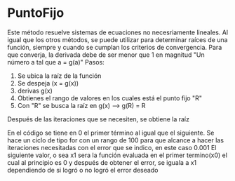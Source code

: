 # PuntoFijo

Este método resuelve sistemas de ecuaciones no necesriamente lineales. Al igual que los otros métodos, se puede utilizar para determinar raíces de una función, siempre y cuando se cumplan los criterios de convergencia.
Para que converja, la derivada debe de ser menor que 1 en magnitud
"Un número a tal que a = g(a)"
Pasos:
1. Se ubica la raíz de la función
2. Se despeja (x = g(x))
3. derivas g(x)
4. Obtienes el rango de valores en los cuales está el punto fijo "R"
5. Con "R" se busca la raíz en g(x) --> g(R) = R

Después de las iteraciones que se necesiten, se obtiene la raíz

En el código se tiene en 0 el primer término al igual que el siguiente. Se hace un ciclo de tipo for con un rango de 100 para que alcance a hacer las iteraciones necesitadas con el error que se indico, en este caso 0.001
El siguiente valor, o sea x1 sera la función evaluada en el primer termino(x0) el cual al principio es 0 y después de obtener el error, se iguala a x1 dependiendo de si logró o no logró el error deseado 

